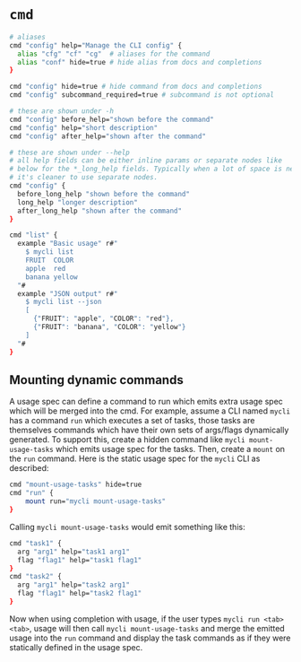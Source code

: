 # `cmd`

```sh
# aliases
cmd "config" help="Manage the CLI config" {
  alias "cfg" "cf" "cg"  # aliases for the command
  alias "conf" hide=true # hide alias from docs and completions
}

cmd "config" hide=true # hide command from docs and completions
cmd "config" subcommand_required=true # subcommand is not optional

# these are shown under -h
cmd "config" before_help="shown before the command"
cmd "config" help="short description"
cmd "config" after_help="shown after the command"

# these are shown under --help
# all help fields can be either inline params or separate nodes like
# below for the *_long_help fields. Typically when a lot of space is needed
# it's cleaner to use separate nodes.
cmd "config" {
  before_long_help "shown before the command"
  long_help "longer description"
  after_long_help "shown after the command"
}

cmd "list" {
  example "Basic usage" r#"
    $ mycli list
    FRUIT  COLOR
    apple  red
    banana yellow
  "#
  example "JSON output" r#"
    $ mycli list --json
    [
      {"FRUIT": "apple", "COLOR": "red"},
      {"FRUIT": "banana", "COLOR": "yellow"}
    ]
  "#
}
```

## Mounting dynamic commands

A usage spec can define a command to run which emits extra usage spec which will be merged into the cmd.
For example, assume a CLI named `mycli` has a command `run` which executes a set of tasks, those tasks
are themselves commands which have their own sets of args/flags dynamically generated. To support this,
create a hidden command like `mycli mount-usage-tasks` which emits usage spec for the tasks. Then,
create a `mount` on the `run` command. Here is the static usage spec for the `mycli` CLI as described:

```sh
cmd "mount-usage-tasks" hide=true
cmd "run" {
	mount run="mycli mount-usage-tasks"
}
```

Calling `mycli mount-usage-tasks` would emit something like this:

```sh
cmd "task1" {
  arg "arg1" help="task1 arg1"
  flag "flag1" help="task1 flag1"
}
cmd "task2" {
  arg "arg1" help="task2 arg1"
  flag "flag1" help="task2 flag1"
}
```

Now when using completion with usage, if the user types `mycli run <tab><tab>`, usage will then
call `mycli mount-usage-tasks` and merge the emitted usage into the `run` command and display the
task commands as if they were statically defined in the usage spec.
